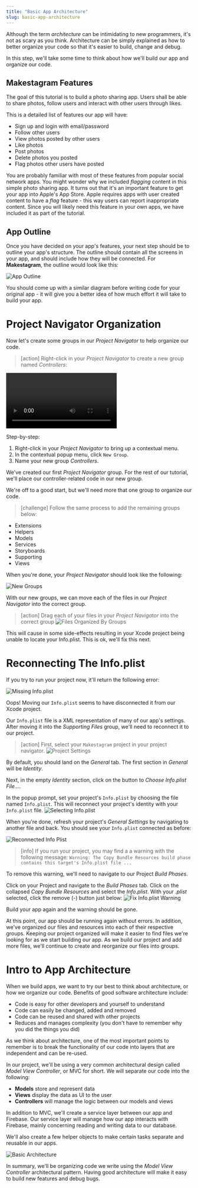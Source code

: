 ```yaml
---
title: "Basic App Architecture"
slug: basic-app-architecture
---
```


Although the term _architecture_ can be intimidating to new programmers, it's not as scary as you think. Architecture can be simply explained as how to better organize your code so that it's easier to build, change and debug.

In this step, we'll take some time to think about how we'll build our app and organize our code.

## Makestagram Features

The goal of this tutorial is to build a photo sharing app. Users shall be able to share photos, follow users and interact with other users through likes.

This is a detailed list of features our app will have:

- Sign up and login with email/password
- Follow other users
- View photos posted by other users
- Like photos
- Post photos
- Delete photos you posted
- Flag photos other users have posted

You are probably familiar with most of these features from popular social network apps. You might wonder why we included _flagging_ content in this simple photo sharing app. It turns out that it's an important feature to get your app into Apple's App Store. Apple requires apps with user created content to have a _flag_ feature - this way users can report inappropriate content. Since you will likely need this feature in your own apps, we have included it as part of the tutorial.

## App Outline

Once you have decided on your app's features, your next step should be to outline your app's structure. The outline should contain all the screens in your app, and should include how they will be connected. For **Makestagram**, the outline would look like this:

![App Outline](assets/app_outline.png)

You should come up with a similar diagram before writing code for your original app - it will give you a better idea of how much effort it will take to build your app.

# Project Navigator Organization

Now let's create some groups in our _Project Navigator_ to help organize our code.

> [action]
Right-click in your _Project Navigator_ to create a new group named _Controllers_:
>
![ms-video](https://s3.amazonaws.com/mgwu-misc/Makestagram/create_controllers_group.mp4)
>
Step-by-step:
>
1. Right-click in your _Project Navigator_ to bring up a contextual menu.
1. In the contextual popup menu, click `New Group`.
1. Name your new group _Controllers_.

We've created our first _Project Navigator_ group. For the rest of our tutorial, we'll place our controller-related code in our new group.

We're off to a good start, but we'll need more that one group to organize our code.

> [challenge]
Follow the same process to add the remaining groups below:
>
- Extensions
- Helpers
- Models
- Services
- Storyboards
- Supporting
- Views

When you're done, your _Project Navigator_ should look like the following:

![New Groups](assets/new_groups.png)

With our new groups, we can move each of the files in our _Project Navigator_ into the correct group.

> [action]
Drag each of your files in your _Project Navigator_ into the correct group ![Files Organized By Groups](assets/files_organized_in_groups.png)

This will cause in some side-effects resulting in your Xcode project being unable to locate your Info.plist. This is ok, we'll fix this next.

# Reconnecting The Info.plist

If you try to run your project now, it'll return the following error:

![Missing Info.plist](assets/missing_info_plist.png)

Oops! Moving our `Info.plist` seems to have disconnected it from our Xcode project.

Our `Info.plist` file is a XML representation of many of our app's settings. After moving it into the _Supporting Files_ group, we'll need to reconnect it to our project.

> [action]
First, select your `Makestagram` project in your project navigator. ![Project Settings](assets/project_settings.png)
>
By default, you should land on the _General_ tab. The first section in _General_ will be _Identity_.
>
Next, in the empty _Identity_ section, click on the button to _Choose Info.plist File..._.
>
In the popup prompt, set your project's `Info.plist` by choosing the file named `Info.plist`. This will reconnect your project's identity with your `Info.plist` file. ![Selecting Info.plist](assets/resetting_info_plist.png)

When you're done, refresh your project's _General Settings_ by navigating to another file and back. You should see your `Info.plist` connected as before:

![Reconnected Info Plist](assets/reconnected_info_plist.png)

> [info]
If you run your project, you may find a a warning with the following message: `Warning: The Copy Bundle Resources build phase contains this target's Info.plist file ...`
>
To remove this warning, we'll need to navigate to our Project _Build Phases_.
>
Click on your Project and navigate to the _Build Phases_ tab. Click on the collapsed _Copy Bundle Resources_ and select the _Info.plist_. With your _.plist_ selected, click the remove (-) button just below: ![Fix Info.plist Warning](assets/fix_info_plist_warning.png)
>
Build your app again and the warning should be gone.

At this point, our app should be running again without errors. In addition, we've organized our files and resources into each of their respective groups. Keeping our project organized will make it easier to find files we're looking for as we start building our app. As we build our project and add more files, we'll continue to create and reorganize our files into groups.

# Intro to App Architecture

When we build apps, we want to try our best to think about architecture, or how we organize our code. Benefits of good software architecture include:

- Code is easy for other developers and yourself to understand
- Code can easily be changed, added and removed
- Code can be reused and shared with other projects
- Reduces and manages complexity (you don't have to remember why you did the things you did)

As we think about architecture, one of the most important points to remember is to break the functionality of our code into layers that are independent and can be re-used.

In our project, we'll be using a very common architectural design called _Model View Controller_, or MVC for short. We will separate our code into the following:

- **Models** store and represent data
- **Views** display the data as UI to the user
- **Controllers** will manage the logic between our models and views

In addition to MVC, we'll create a service layer between our app and Firebase. Our service layer will manage how our app interacts with Firebase, mainly concerning reading and writing data to our database.

We'll also create a few helper objects to make certain tasks separate and reusable in our apps.

![Basic Architecture](assets/basic_architecture.png)

In summary, we'll be organizing code we write using the _Model View Controller_ architectural pattern. Having good architecture will make it easy to build new features and debug bugs.
